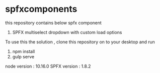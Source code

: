 # spfxcomponents
this repository contains below spfx component
1. SPFX multiselect dropdown with custom load options

To use this the solution , clone this repository on to your desktop and run
1. npm install
2. gulp serve

node version : 10.16.0
SPFX version : 1.8.2

